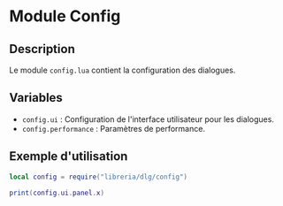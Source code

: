 # Module Config

## Description
Le module `config.lua` contient la configuration des dialogues.

## Variables
- `config.ui` : Configuration de l'interface utilisateur pour les dialogues.
- `config.performance` : Paramètres de performance.

## Exemple d'utilisation
```lua
local config = require("libreria/dlg/config")

print(config.ui.panel.x)
```
